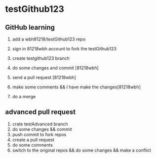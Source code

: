 # testGithub123

## GitHub learning

1. add a wbh81218/testGithub123 repo

2. sign in 81218wbh account to fork the testGithub123

3. create testgithub123 branch

3. do some changes and commit [81218wbh]

4. send a pull request [81218wbh] 

5. make some comments && I have make the changes[81218wbh]

6. do a merge

## advanced pull request

1. crate testAdvanced branch
2. do some changes  && commit
3. push commit to fork repos
4. create a pull request
5. do some comments
6. switch to the original repos && do some changes && make a conflict
 
